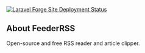 [![Laravel Forge Site Deployment Status](https://img.shields.io/endpoint?url=https%3A%2F%2Fforge.laravel.com%2Fsite-badges%2Fdf64a53a-d543-48c1-86e0-6dc5b1983509%3Fdate%3D1%26label%3D1%26commit%3D1&style=for-the-badge)](https://forge.laravel.com/servers/846641/sites/2481454)

## About FeederRSS

Open-source and free RSS reader and article clipper.
